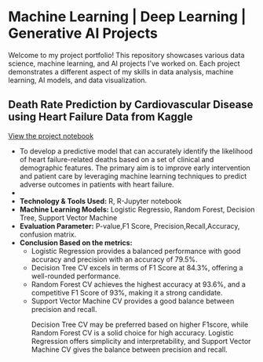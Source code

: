 
<!DOCTYPE html>
<html lang="en">
<head>
    <meta charset="UTF-8">
    <meta name="viewport" content="width=device-width, initial-scale=1.0">
<!--     <title>Machine Learning | Deep Learning | Generative AI Projects</title> -->
</head>
<body>

<h1>Machine Learning | Deep Learning | Generative AI Projects</h1>
<p>Welcome to my project portfolio! This repository showcases various data science, machine learning, and AI projects I’ve worked on. Each project demonstrates a different aspect of my skills in data analysis, machine learning, AI models, and data visualization.
</p>

<h2><strong>Death Rate Prediction by Cardiovascular Disease using Heart Failure Data from Kaggle</strong></h2>

<p><a href="[https://github.com/your-username/your-repo-name/blob/main/Final_project_sameena_mujawar-checkpoint.ipynb](https://github.com/sameena93/multilprojects/blob/Sameena/Final_project_sameena_mujawar-checkpoint.ipynb)" target="_blank">View the project notebook</a>
</p>
<ul>
  <li>To develop a predictive model that can accurately identify the likelihood of heart failure-related deaths based on a set of clinical and demographic features. The primary aim is to improve early intervention and patient care by leveraging machine learning techniques to predict adverse outcomes in patients with heart failure.
<li>
  <li><strong>Technology & Tools Used:</strong> R, R-Jupyter notebook</li>
  <li><strong>Machine Learning Models:</strong> Logistic Regressio, Random Forest, Decision Tree, Support Vector Machine</li>
  <li><strong>Evaluation Parameter:</strong> P-value,F1 Score, Precision,Recall,Accuracy, confusion matrix.</li>
  <li><strong>Conclusion Based on the metrics:</strong> 
     <ul> <li>Logistic Regression provides a balanced performance with good accuracy and precision with an accuracy of 79.5%. </li>
       <li> Decision Tree CV excels in terms of F1 Score at 84.3%, offering a well-rounded performance.</li>
       <li>Random Forest CV achieves the highest accuracy at 93.6%, and a competitive F1 Score of 93%, making it a strong candidate.</li>
       <li>Support Vector Machine CV provides a good balance between precision and recall.</li>
   <p>Decision Tree CV may be preferred based on higher F1score, while Random Forest CV is a solid choice for high accuracy. Logistic Regression offers simplicity and interpretability, and Support Vector Machine CV gives the balance between precision and recall.</p>

  <!DOCTYPE html>
<html lang="en">





</body>
</html>

 

